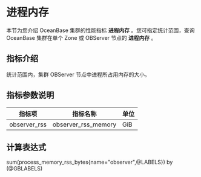 # 进程内存

本节为您介绍 OceanBase 集群的性能指标 **进程内存** 。您可指定统计范围，查询 OceanBase 集群在单个 Zone 或 OBServer 节点的 **进程内存** 。

## 指标介绍

统计范围内，集群 OBServer 节点中进程所占用内存的大小。

## 指标参数说明

| **指标项** |   **指标名称**   | **单位** |
|---------|--------------|--------|
| observer_rss   | observer_rss_memory | GiB     |

## 计算表达式

sum(process_memory_rss_bytes{name="observer",@LABELS}) by (@GBLABELS)
